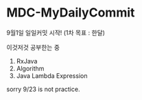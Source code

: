 # MDC-MyDailyCommit

9월1일 일일커밋 시작! (1차 목표 : 한달)

이것저것 공부한는 중


1. RxJava
2. Algorithm
3. Java Lambda Expression

sorry 9/23 is not practice.

